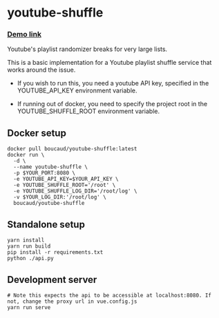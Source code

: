 # youtube-shuffle

### [Demo link](https://youtube-shuffle.boucaud.dev/)

Youtube's playlist randomizer breaks for very large lists.

This is a basic implementation for a Youtube playlist shuffle service that works around the issue.

* If you wish to run this, you need a youtube API key, specified in the YOUTUBE_API_KEY environment variable.

* If running out of docker, you need to specify the project root in the YOUTUBE_SHUFFLE_ROOT environment variable.


## Docker setup

```
docker pull boucaud/youtube-shuffle:latest
docker run \
  -d \
  --name youtube-shuffle \
  -p $YOUR_PORT:8080 \
  -e YOUTUBE_API_KEY=$YOUR_API_KEY \
  -e YOUTUBE_SHUFFLE_ROOT='/root' \
  -e YOUTUBE_SHUFFLE_LOG_DIR='/root/log' \
  -v $YOUR_LOG_DIR:'/root/log' \
  boucaud/youtube-shuffle
```

## Standalone setup
```
yarn install
yarn run build
pip install -r requirements.txt
python ./api.py
```

## Development server
```
# Note this expects the api to be accessible at localhost:8080. If not, change the proxy url in vue.config.js
yarn run serve
```
